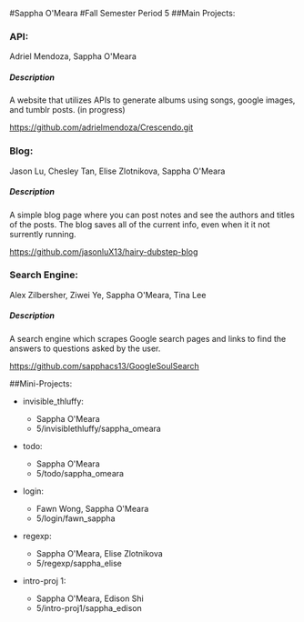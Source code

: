 #Sappha O'Meara
#Fall Semester
Period 5
##Main Projects:
### API:

Adriel Mendoza, Sappha O'Meara
  
##### Description
  
A website that utilizes APIs to generate albums using songs, google images, and tumblr posts. (in progress)
  
https://github.com/adrielmendoza/Crescendo.git
### Blog:

Jason Lu, Chesley Tan, Elise Zlotnikova, Sappha O'Meara
  
##### Description
  
A simple blog page where you can post notes and see the authors and titles of the posts. The blog saves all of the current info, even when it it not surrently running.
  
https://github.com/jasonluX13/hairy-dubstep-blog

### Search Engine:
Alex Zilbersher, Ziwei Ye, Sappha O'Meara, Tina Lee
  
##### Description
  
A search engine which scrapes Google search pages and links to find the answers to questions asked by the user.
  
https://github.com/sapphacs13/GoogleSoulSearch

##Mini-Projects:
* invisible_thluffy:
  * Sappha O'Meara
  * 5/invisiblethluffy/sappha_omeara
 
* todo:
  * Sappha O'Meara
  * 5/todo/sappha_omeara

* login:
  * Fawn Wong, Sappha O'Meara
  * 5/login/fawn_sappha
  
* regexp:
  * Sappha O'Meara, Elise Zlotnikova
  * 5/regexp/sappha_elise

* intro-proj 1:
  * Sappha O'Meara, Edison Shi
  * 5/intro-proj1/sappha_edison
